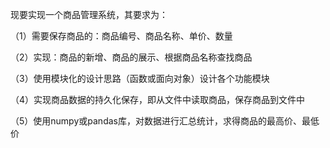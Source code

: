 现要实现一个商品管理系统，其要求为：

（1）需要保存商品的：商品编号、商品名称、单价、数量

（2）实现：商品的新增、商品的展示、根据商品名称查找商品

（3）使用模块化的设计思路（函数或面向对象）设计各个功能模块

（4）实现商品数据的持久化保存，即从文件中读取商品，保存商品到文件中

（5）使用numpy或pandas库，对数据进行汇总统计，求得商品的最高价、最低价


